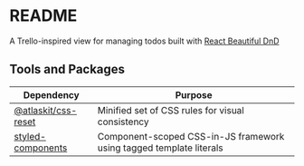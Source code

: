 # README

A Trello-inspired view for managing todos built with [React Beautiful DnD](https://github.com/atlassian/react-beautiful-dnd)

## Tools and Packages

| Dependency | Purpose |
|------------|---------|
| [@atlaskit/css-reset](https://www.npmjs.com/package/@atlaskit/css-reset) | Minified set of CSS rules for visual consistency |
| [styled-components](https://github.com/styled-components/styled-components) | Component-scoped CSS-in-JS framework using tagged template literals |
